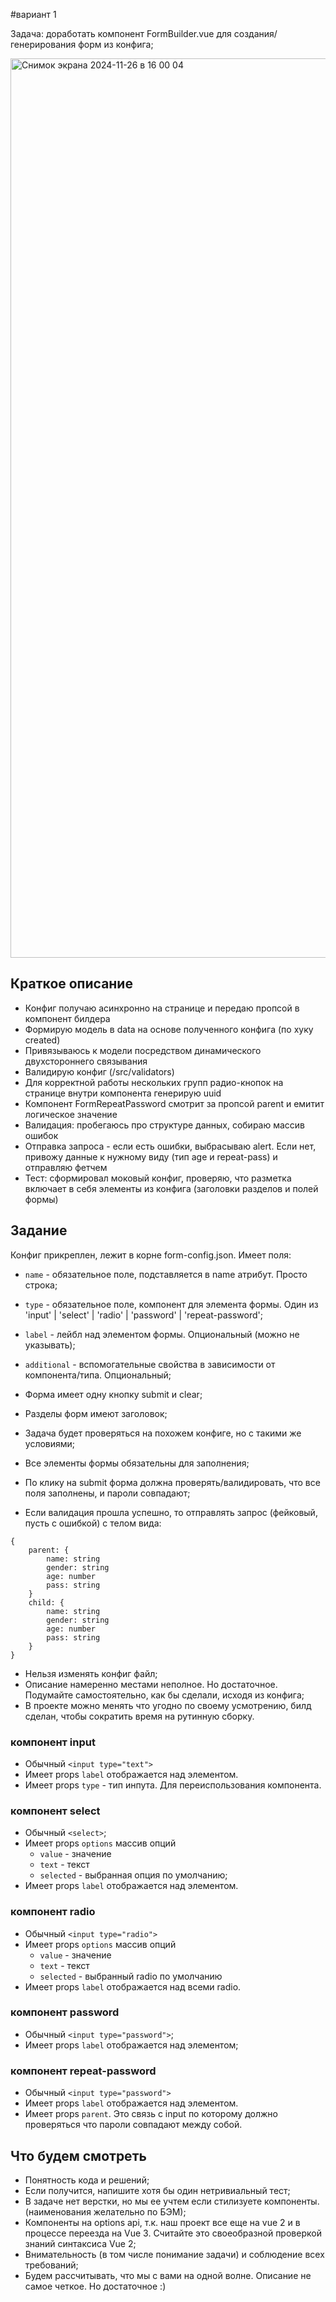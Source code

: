 #вариант 1

Задача: доработать компонент FormBuilder.vue для создания/генерирования форм из
конфига;

<img width="1439" alt="Снимок экрана 2024-11-26 в 16 00 04" src="https://github.com/user-attachments/assets/3e3e7aee-7564-4fa2-a34e-e73013acb317">


## Краткое описание

- Конфиг получаю асинхронно на странице и передаю пропсой в компонент билдера
- Формирую модель в data на основе полученного конфига (по хуку created)
- Привязываюсь к модели посредством динамического двухстороннего связывания
- Валидирую конфиг (/src/validators)
- Для корректной работы нескольких групп радио-кнопок на странице внутри
  компонента генерирую uuid
- Компонент FormRepeatPassword смотрит за пропсой parent и емитит логическое
  значение
- Валидация: пробегаюсь про структуре данных, собираю массив ошибок
- Отправка запроса - если есть ошибки, выбрасываю alert. Если нет, привожу
  данные к нужному виду (тип age и repeat-pass) и отправляю фетчем
- Тест: сформировал моковый конфиг, проверяю, что разметка включает в себя
  элементы из конфига (заголовки разделов и полей формы)

## Задание

Конфиг прикреплен, лежит в корне form-config.json. Имеет поля:

- `name` - обязательное поле, подставляется в name атрибут. Просто строка;
- `type` - обязательное поле, компонент для элемента формы. Один из 'input' |
  'select' | 'radio' | 'password' | 'repeat-password';
- `label` - лейбл над элементом формы. Опциональный (можно не указывать);
- `additional` - вспомогательные свойства в зависимости от компонента/типа.
  Опциональный;

- Форма имеет одну кнопку submit и clear;
- Разделы форм имеют заголовок;
- Задача будет проверяться на похожем конфиге, но с такими же условиями;
- Все элементы формы обязательны для заполнения;
- По клику на submit форма должна проверять/валидировать, что все поля
  заполнены, и пароли совпадают;
- Если валидация прошла успешно, то отправлять запрос (фейковый, пусть с
  ошибкой) с телом вида:

```
{
    parent: {
        name: string
        gender: string
        age: number
        pass: string
    }
    child: {
        name: string
        gender: string
        age: number
        pass: string
    }
}
```

- Нельзя изменять конфиг файл;
- Описание намеренно местами неполное. Но достаточное. Подумайте самостоятельно,
  как бы сделали, исходя из конфига;
- В проекте можно менять что угодно по своему усмотрению, билд сделан, чтобы
  сократить время на рутинную сборку.

### компонент input

- Обычный `<input type="text">`
- Имеет props `label` отображается над элементом.
- Имеет props `type` - тип инпута. Для переиспользования компонента.

### компонент select

- Обычный `<select>`;
- Имеет props `options` массив опций
  - `value` - значение
  - `text` - текст
  - `selected` - выбранная опция по умолчанию;
- Имеет props `label` отображается над элементом.

### компонент radio

- Обычный `<input type="radio">`
- Имеет props `options` массив опций
  - `value` - значение
  - `text` - текст
  - `selected` - выбранный radio по умолчанию
- Имеет props `label` отображается над всеми radio.

### компонент password

- Обычный `<input type="password">`;
- Имеет props `label` отображается над элементом;

### компонент repeat-password

- Обычный `<input type="password">`
- Имеет props `label` отображается над элементом.
- Имеет props `parent`. Это связь с input по которому должно проверяться что
  пароли совпадают между собой.

## Что будем смотреть

- Понятность кода и решений;
- Если получится, напишите хотя бы один нетривиальный тест;
- В задаче нет верстки, но мы ее учтем если стилизуете компоненты. (наименования
  желательно по БЭМ);
- Компоненты на options api, т.к. наш проект все еще на vue 2 и в процессе
  переезда на Vue 3. Считайте это своеобразной проверкой знаний синтаксиса Vue
  2;
- Внимательность (в том числе понимание задачи) и соблюдение всех требований;
- Будем рассчитывать, что мы с вами на одной волне. Описание не самое четкое. Но
  достаточное :)
